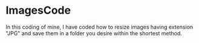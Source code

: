 # ImagesCode
In this coding of mine, I have coded how to resize images having extension "JPG" and save them in a folder you desire within the shortest method.
